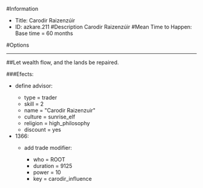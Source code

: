 #Information
 - Title: Carodir Raizenzúir
 - ID: azkare.211
#Description
Carodir Raizenzúir
#Mean Time to Happen:
Base time = 60 months

#Options

___
##Let wealth flow, and the lands be repaired.

###Efects:<ul><li>define advisor:</li><ul><li>type = trader</li><li>skill = 2</li><li>name = "Carodir Raizenzuir"</li><li>culture = sunrise_elf</li><li>religion = high_philosophy</li><li>discount = yes</li></ul><li>1366:</li><ul><li>add trade modifier:</li><ul><li>who = ROOT</li><li>duration = 9125</li><li>power = 10</li><li>key = carodir_influence</li></ul></ul></ul>
